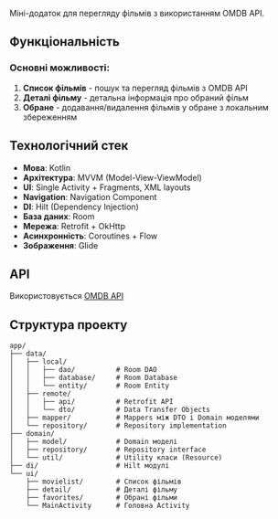Міні-додаток для перегляду фільмів з використанням OMDB API.

## Функціональність

### Основні можливості:
1. **Список фільмів** - пошук та перегляд фільмів з OMDB API
2. **Деталі фільму** - детальна інформація про обраний фільм
3. **Обране** - додавання/видалення фільмів у обране з локальним збереженням

## Технологічний стек

- **Мова**: Kotlin
- **Архітектура**: MVVM (Model-View-ViewModel)
- **UI**: Single Activity + Fragments, XML layouts
- **Navigation**: Navigation Component
- **DI**: Hilt (Dependency Injection)
- **База даних**: Room
- **Мережа**: Retrofit + OkHttp
- **Асинхронність**: Coroutines + Flow
- **Зображення**: Glide

## API
Використовується [OMDB API](https://www.omdbapi.com/)

## Структура проекту

```
app/
├── data/
│   ├── local/
│   │   ├── dao/          # Room DAO
│   │   ├── database/     # Room Database
│   │   └── entity/       # Room Entity
│   ├── remote/
│   │   ├── api/          # Retrofit API
│   │   └── dto/          # Data Transfer Objects
│   ├── mapper/           # Mappers між DTO і Domain моделями
│   └── repository/       # Repository implementation
├── domain/
│   ├── model/            # Domain моделі
│   ├── repository/       # Repository interface
│   └── util/             # Utility класи (Resource)
├── di/                   # Hilt модулі
└── ui/
    ├── movielist/        # Список фільмів
    ├── detail/           # Деталі фільму
    ├── favorites/        # Обрані фільми
    └── MainActivity      # Головна Activity
```
